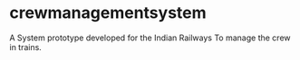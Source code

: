 # crewmanagementsystem
A System prototype developed for the Indian Railways To manage the crew in trains.
